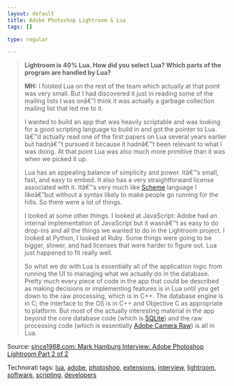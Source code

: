 ```yaml
--- 
layout: default
title: Adobe Photoshop Lightroom & Lua
tags: []

type: regular

---
```

<blockquote> <p><strong>Lightroom is 40% Lua. How did you select Lua? Which parts of the program are handled by Lua?</strong>  <p><strong>MH:</strong> I foisted Lua on the rest of the team which actually at that point was very small. But I had discovered it just in reading some of the mailing lists I was onâ€”I think it was actually a garbage collection mailing list that led me to it.  <p>I wanted to build an app that was heavily scriptable and was looking for a good scripting language to build in and got the pointer to Lua. Iâ€™d actually read one of the first papers on Lua several years earlier but hadnâ€™t pursued it because it hadnâ€™t been relevant to what I was doing. At that point Lua was also much more primitive than it was when we picked it up.  <p>Lua has an appealing balance of simplicity and power. Itâ€™s small, fast, and easy to embed. It also has a very straightforward license associated with it. Itâ€™s very much like <a href="http://tinyurl.com/264uux--another">Scheme</a> language I likeâ€”but without a syntax likely to make people go running for the hills. So there were a lot of things.  <p>I looked at some other things. I looked at JavaScript: Adobe had an internal implementation of JavaScript but it wasnâ€™t as easy to do drop-ins and all the things we wanted to do in the Lightroom project. I looked at Python, I looked at Ruby. Some things were going to be bigger, slower, and had licenses that were harder to figure out. Lua just happened to fit really well.  <p>So what we do with Lua is essentially all of the application logic from running the UI to managing what we actually do in the database. Pretty much every piece of code in the app that could be described as making decisions or implementing features is in Lua until you get down to the raw processing, which is in C++. The database engine is in C; the interface to the OS is in C++ and Objective C as appropriate to platform. But most of the actually interesting material in the app beyond the core database code (which is <a href="http://www.sqlite.org/">SQLite</a>) and the raw processing code (which is essentially <a href="http://www.adobe.com/products/photoshop/cameraraw.html">Adobe Camera Raw</a>) is all in Lua.</p></blockquote> <p>Source: <a href="http://since1968.com/article/190/mark-hamburg-interview-adobe-photoshop-lightroom-part-2-of-2">since1968.com: Mark Hamburg Interview: Adobe Photoshop Lightroom Part 2 of 2</a> </p> <div class="wlWriterSmartContent" id="0767317B-992E-4b12-91E0-4F059A8CECA8:cda11a6a-bbc1-481c-adf1-3ae8d35f8272" contenteditable="false" style="padding-right: 0px; display: inline; padding-left: 0px; padding-bottom: 0px; margin: 0px; padding-top: 0px">Technorati tags: <a href="http://technorati.com/tags/lua" rel="tag">lua</a>, <a href="http://technorati.com/tags/adobe" rel="tag">adobe</a>, <a href="http://technorati.com/tags/photoshop" rel="tag">photoshop</a>, <a href="http://technorati.com/tags/extensions" rel="tag">extensions</a>, <a href="http://technorati.com/tags/interview" rel="tag">interview</a>, <a href="http://technorati.com/tags/lightroom" rel="tag">lightroom</a>, <a href="http://technorati.com/tags/software" rel="tag">software</a>, <a href="http://technorati.com/tags/scripting" rel="tag">scripting</a>, <a href="http://technorati.com/tags/developers" rel="tag">developers</a></div>
